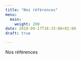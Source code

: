 ```yaml
---
title: "Nos références"
menu:
  main:
    weight: 200
date: 2018-09-17T16:33:08+02:00
draft: true

---
```


Nos références